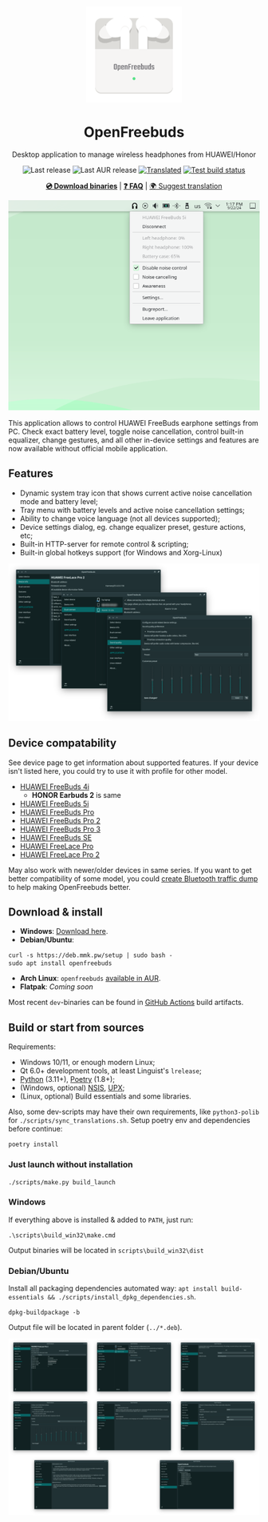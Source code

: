 <div align="center">
<img src="docs/logo.png" width="192px" alt="" />
<h1>OpenFreebuds</h1>
<p>Desktop application to manage wireless headphones from HUAWEI/Honor</p>
<p>
<img src="https://img.shields.io/github/v/release/melianmiko/openfreebuds" alt="Last release"/>
<img src="https://img.shields.io/aur/last-modified/openfreebuds" alt="Last AUR release"/>
<a href="https://translate.mmk.pw/projects/0a1e818d-92b0-4f43-a1be-570e2ec35c8a"><img alt="Translated" src="https://translate.mmk.pw/0a1e818d-92b0-4f43-a1be-570e2ec35c8a/percentage_reviewed_badge.svg" /></a>
<a href="https://github.com/melianmiko/OpenFreebuds/actions/workflows/on_push.yml">
<img src="https://github.com/melianmiko/OpenFreebuds/actions/workflows/on_push.yml/badge.svg" alt="Test build status"/>
</a>
</p>
<p>
<a href="https://mmk.pw/en/openfreebuds"><b>💿 Download binaries</b></a> | <a href="https://mmk.pw/en/openfreebuds/help/"><b>❓ FAQ</b></a>  | <a href="https://translate.mmk.pw/projects/0a1e818d-92b0-4f43-a1be-570e2ec35c8a">🌍 Suggest translation</a>
</p>
<p>
<img alt="Tray menu preview" src="docs/preview_0.png" />
</p>
</div>

This application allows to control HUAWEI FreeBuds earphone settings from PC. Check exact battery level, toggle noise cancellation, control built-in equalizer, change gestures, and all other in-device settings and features are now available without official mobile application.

Features
---------

- Dynamic system tray icon that shows current active noise cancellation mode and battery level;
- Tray menu with battery levels and active noise cancellation settings;
- Ability to change voice language (not all devices supported);
- Device settings dialog, eg. change equalizer preset, gesture actions, etc;
- Built-in HTTP-server for remote control & scripting;
- Built-in global hotkeys support (for Windows and Xorg-Linux)

![Settings preview](docs/preview_1.png)

Device compatability
------------------------

See device page to get information about supported features.
If your device isn't listed here, you could try to use it with profile for other model.

- [HUAWEI FreeBuds 4i](./docs/devices/HUAWEI_FreeBuds_4i.md)
  - **HONOR Earbuds 2** is same
- [HUAWEI FreeBuds 5i](./docs/devices/HUAWEI_FreeBuds_5i.md)
- [HUAWEI FreeBuds Pro](./docs/devices/HUAWEI_FreeBuds_Pro.md)
- [HUAWEI FreeBuds Pro 2](./docs/devices/HUAWEI_FreeBuds_Pro_2.md)
- [HUAWEI FreeBuds Pro 3](./docs/devices/HUAWEI_FreeBuds_Pro_3.md)
- [HUAWEI FreeBuds SE](./docs/devices/HUAWEI_FreeBuds_SE.md)
- [HUAWEI FreeLace Pro](./docs/devices/HUAWEI_FreeLace_Pro.md)
- [HUAWEI FreeLace Pro 2](./docs/devices/HUAWEI_FreeLace_Pro_2.md)

May also work with newer/older devices in same series. If you want to get better compatibility of some model, you could [create Bluetooth traffic dump](https://mmk.pw/en/posts/ofb-contribution/) to help making OpenFreebuds better.

Download & install
-----------------

- **Windows**: [Download here](https://mmk.pw/en/openfreebuds/).
- **Debian/Ubuntu**:

```shell
curl -s https://deb.mmk.pw/setup | sudo bash -
sudo apt install openfreebuds
```
- **Arch Linux**: `openfreebuds` [available in AUR](https://aur.archlinux.org/packages/openfreebuds).
- **Flatpak**: _Coming soon_

Most recent `dev`-binaries can be found in [GitHub Actions](https://github.com/melianmiko/OpenFreebuds/actions/workflows/on_push.yml) build artifacts.

Build or start from sources
-------------

Requirements:

- Windows 10/11, or enough modern Linux;
- Qt 6.0+ development tools, at least Linguist's `lrelease`;
- [Python](https://www.python.org/downloads/) (3.11+), [Poetry](https://python-poetry.org/docs/#installation) (1.8+);
- (Windows, optional) [NSIS](https://nsis.sourceforge.io/Download), [UPX](https://upx.github.io/);
- (Linux, optional) Build essentials and some libraries.

Also, some dev-scripts may have their own requirements, like `python3-polib` for
`./scripts/sync_translations.sh`. Setup poetry env and dependencies before 
continue:

```shell
poetry install
```

### Just launch without installation

```shell
./scripts/make.py build_launch
```

### Windows

If everything above is installed & added to `PATH`, just run:

```shell
.\scripts\build_win32\make.cmd
```

Output binaries will be located in `scripts\build_win32\dist`

### Debian/Ubuntu

Install all packaging dependencies automated way:
`apt install build-essentials && ./scripts/install_dpkg_dependencies.sh`.

```shell
dpkg-buildpackage -b
```

Output file will be located in parent folder (`../*.deb`).

![Extra dialogs preview](docs/preview_2.png)
